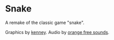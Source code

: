 # Snake

A remake of the classic game "snake".

Graphics by [kenney](https://kenney.nl). Audio by [orange free
sounds](https://orangefreesounds.com/apple-bite-sound-effect/).
